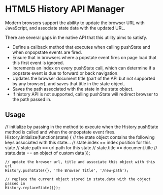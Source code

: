 HTML5 History API Manager
=========================

<p>Modern browsers support the ability to update the browser URL with JavaScript, and associate state data with the updated URL.</p>
<p>There are several gaps in the native API that this utility aims to satisfy.</p>
<ul>
	<li>Define a callback method that executes when calling pushState and when onpopstate events are fired.</li>
	<li>Ensure that in browsers where a popstate event fires on page load that this first event is ignored.</li>
	<li>Increments an index on every pushState call, which can determine if a popstate event is due to forward or back navigation.</li>
	<li>Updates the browser document title (part of the API but not supported by any browser), and saves that title in the state object.</li>
	<li>Saves the path associated with the state in the state object.</li>
	<li>If history API is not supported, calling pushState will redirect browser to the path passed in.</li>
</ul>

<h2>Usage</h2>
    // initialize by passing in the method to execute when the History.pushState method is called and when the onpopstate event fires.
    History.initialize(function(state) {
    	// the state object contains the following keys associated with this state...
    	// state.index == index position for this state
    	// state.path == url path for this state
    	// state.title == document.title
    	// state.data == an object of custom data 
    });
    
    // update the browser url, title and associate this object with this url
    History.pushState({}, 'The Browser Title', '/new-path');
    
    // replace the current object stored in state.data with the object passed in
    History.replaceState({});